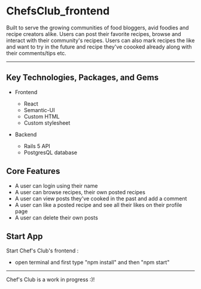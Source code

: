 # ChefsClub_frontend

Built to serve the growing communities of food bloggers, avid foodies and recipe creators alike. Users can post their favorite recipes, browse and interact with their community's recipes. Users can also mark recipes the like and want to try in the future and recipe they've coooked already along with their comments/tips etc. 
_______________________________________________________________________________________
## Key Technologies, Packages, and Gems

* Frontend
    * React
    * Semantic-UI
    * Custom HTML
    * Custom stylesheet

* Backend
    * Rails 5 API
    * PostgresQL database

## Core Features
* A user can login using their name
* A user can browse recipes, their own posted recipes
* A user can view posts they've cooked in the past and add a comment
* A user can like a posted recipe and see all their likes on their profile page
* A user can delete their own posts

## Start App
Start Chef's Club's frontend :
* open terminal and first type "npm install" and then "npm start"
_______________________________________________________________________________________

Chef's Club is a work in progress :)!
